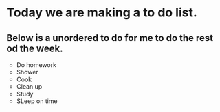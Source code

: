 <!DOCTYPE html> 
<html>
  <head> 
  <meta charset="UTF-8" >
    <meta name="discription" content="Thomas Edison Web and App Development CTE HS"> 
    <meta name="keywords" content="Thomas Edison"> 
    <meta name="author" content="Nabila Akter"> 
    <title>
    Nabila Akter Senior Porfolio Thomas Edison CTE HS 
    </title>
  </head>
  <body>
    <h1>
      Today we are making a to do list. 
    </h1>
    <h2>Below is a unordered to do for me to do the rest od the week.</h2>
    <ul style="list-style-type:circle;">
  <li>Do homework</li>
  <li>Shower</li>
  <li>Cook</li>
  <li>Clean up</li>
  <li>Study</li>
  <li>SLeep on time</li>
</ul> 
      
  </body>
</html>

